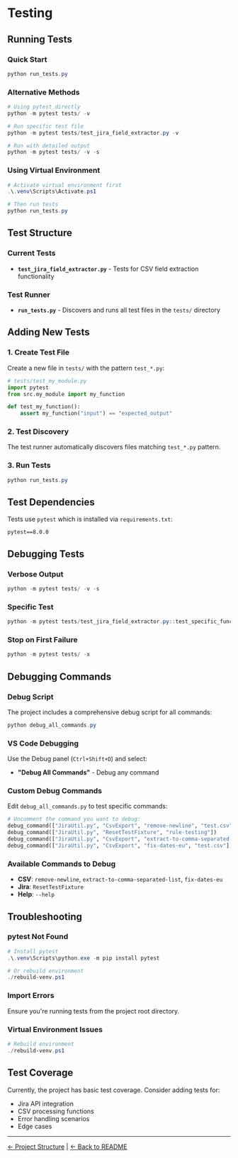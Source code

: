 # Testing

## Running Tests

### Quick Start
```powershell
python run_tests.py
```

### Alternative Methods
```powershell
# Using pytest directly
python -m pytest tests/ -v

# Run specific test file
python -m pytest tests/test_jira_field_extractor.py -v

# Run with detailed output
python -m pytest tests/ -v -s
```

### Using Virtual Environment
```powershell
# Activate virtual environment first
.\.venv\Scripts\Activate.ps1

# Then run tests
python run_tests.py
```

## Test Structure

### Current Tests
- **`test_jira_field_extractor.py`** - Tests for CSV field extraction functionality

### Test Runner
- **`run_tests.py`** - Discovers and runs all test files in the `tests/` directory

## Adding New Tests

### 1. Create Test File
Create a new file in `tests/` with the pattern `test_*.py`:

```python
# tests/test_my_module.py
import pytest
from src.my_module import my_function

def test_my_function():
    assert my_function("input") == "expected_output"
```

### 2. Test Discovery
The test runner automatically discovers files matching `test_*.py` pattern.

### 3. Run Tests
```powershell
python run_tests.py
```

## Test Dependencies

Tests use `pytest` which is installed via `requirements.txt`:
```
pytest==8.0.0
```

## Debugging Tests

### Verbose Output
```powershell
python -m pytest tests/ -v -s
```

### Specific Test
```powershell
python -m pytest tests/test_jira_field_extractor.py::test_specific_function -v
```

### Stop on First Failure
```powershell
python -m pytest tests/ -x
```

## Debugging Commands

### Debug Script
The project includes a comprehensive debug script for all commands:

```powershell
python debug_all_commands.py
```

### VS Code Debugging
Use the Debug panel (`Ctrl+Shift+D`) and select:
- **"Debug All Commands"** - Debug any command

### Custom Debug Commands
Edit `debug_all_commands.py` to test specific commands:

```python
# Uncomment the command you want to debug:
debug_command(["JiraUtil.py", "CsvExport", "remove-newline", "test.csv"])
debug_command(["JiraUtil.py", "ResetTestFixture", "rule-testing"])
debug_command(["JiraUtil.py", "CsvExport", "extract-to-comma-separated-list", "Parent key", "test.csv"])
debug_command(["JiraUtil.py", "CsvExport", "fix-dates-eu", "test.csv"])
```

### Available Commands to Debug
- **CSV**: `remove-newline`, `extract-to-comma-separated-list`, `fix-dates-eu`
- **Jira**: `ResetTestFixture`
- **Help**: `--help`

## Troubleshooting

### pytest Not Found
```powershell
# Install pytest
.\.venv\Scripts\python.exe -m pip install pytest

# Or rebuild environment
./rebuild-venv.ps1
```

### Import Errors
Ensure you're running tests from the project root directory.

### Virtual Environment Issues
```powershell
# Rebuild environment
./rebuild-venv.ps1
```

## Test Coverage

Currently, the project has basic test coverage. Consider adding tests for:
- Jira API integration
- CSV processing functions
- Error handling scenarios
- Edge cases

---

[← Project Structure](project-structure.md) | [← Back to README](README.md)
